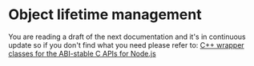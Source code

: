 # Object lifetime management

You are reading a draft of the next documentation and it's in continuous update so
if you don't find what you need please refer to:
[C++ wrapper classes for the ABI-stable C APIs for Node.js](https://nodejs.github.io/node-addon-api/)
